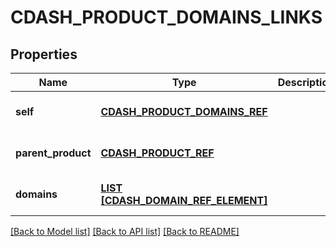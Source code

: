# CDASH_PRODUCT_DOMAINS_LINKS

## Properties
Name | Type | Description | Notes
------------ | ------------- | ------------- | -------------
**self** | [**CDASH_PRODUCT_DOMAINS_REF**](CdashProductDomainsRef.md) |  | [optional] [default to null]
**parent_product** | [**CDASH_PRODUCT_REF**](CdashProductRef.md) |  | [optional] [default to null]
**domains** | [**LIST [CDASH_DOMAIN_REF_ELEMENT]**](CdashDomainRefElement.md) |  | [optional] [default to null]

[[Back to Model list]](../README.md#documentation-for-models) [[Back to API list]](../README.md#documentation-for-api-endpoints) [[Back to README]](../README.md)



